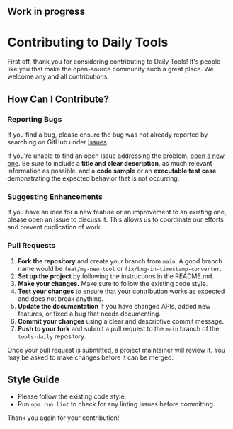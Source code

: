 ## Work in progress
# Contributing to Daily Tools

First off, thank you for considering contributing to Daily Tools! It's people like you that make the open-source community such a great place. We welcome any and all contributions.

## How Can I Contribute?

### Reporting Bugs

If you find a bug, please ensure the bug was not already reported by searching on GitHub under [Issues](https://github.com/your-username/tools-daily/issues).

If you're unable to find an open issue addressing the problem, [open a new one](https://github.com/your-username/tools-daily/issues/new). Be sure to include a **title and clear description**, as much relevant information as possible, and a **code sample** or an **executable test case** demonstrating the expected behavior that is not occurring.

### Suggesting Enhancements

If you have an idea for a new feature or an improvement to an existing one, please open an issue to discuss it. This allows us to coordinate our efforts and prevent duplication of work.

### Pull Requests

1.  **Fork the repository** and create your branch from `main`. A good branch name would be `feat/my-new-tool` or `fix/bug-in-timestamp-converter`.
2.  **Set up the project** by following the instructions in the README.md.
3.  **Make your changes.** Make sure to follow the existing code style.
4.  **Test your changes** to ensure that your contribution works as expected and does not break anything.
5.  **Update the documentation** if you have changed APIs, added new features, or fixed a bug that needs documenting.
6.  **Commit your changes** using a clear and descriptive commit message.
7.  **Push to your fork** and submit a pull request to the `main` branch of the `tools-daily` repository.

Once your pull request is submitted, a project maintainer will review it. You may be asked to make changes before it can be merged.

## Style Guide

*   Please follow the existing code style.
*   Run `npm run lint` to check for any linting issues before committing.

Thank you again for your contribution!
